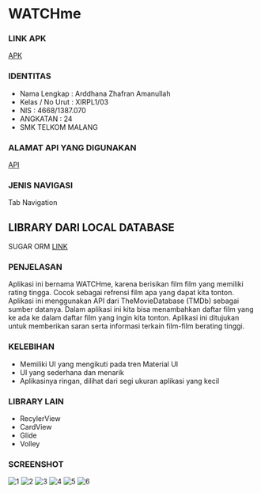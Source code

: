 # WATCHme

### LINK APK

[APK](https://drive.google.com/open?id=0B83_z1GEcQgoakNEbkxLTGNzR1k)

### IDENTITAS
* Nama Lengkap      : Arddhana Zhafran Amanullah
* Kelas / No Urut   : XIRPL1/03
* NIS               : 4668/1387.070
* ANGKATAN          : 24
* SMK TELKOM MALANG

### ALAMAT API YANG DIGUNAKAN
[API](https://api.themoviedb.org/3/movie/top_rated?api_key=1029a4f1003dd4d03181bb24eda5b026)


### JENIS NAVIGASI
Tab Navigation

## LIBRARY DARI LOCAL DATABASE
SUGAR ORM
[LINK](https://github.com/chennaione/sugar)

### PENJELASAN
Aplikasi ini bernama WATCHme, karena berisikan film film yang memiliki rating tingga. Cocok sebagai refrensi film apa yang dapat kita tonton. Aplikasi ini menggunakan API dari TheMovieDatabase (TMDb) sebagai sumber datanya. Dalam aplikasi ini kita bisa menambahkan daftar film yang ke ada ke dalam daftar film yang ingin kita tonton. Aplikasi ini ditujukan untuk memberikan saran serta informasi terkain film-film berating tinggi.


### KELEBIHAN
* Memiliki UI yang mengikuti pada tren Material UI
* UI yang sederhana dan menarik
* Aplikasinya ringan, dilihat dari segi ukuran aplikasi yang kecil


### LIBRARY LAIN
* RecylerView
* CardView
* Glide
* Volley

### SCREENSHOT
 ![1](https://docs.google.com/uc?id=0B83_z1GEcQgoZGIzVDVtRmE4ZVU)  ![2](https://docs.google.com/uc?id=0B83_z1GEcQgoZDdNUGF1dXR1TmM)
 ![3](https://docs.google.com/uc?id=0B83_z1GEcQgoSEJjeWIxX2tjZ00)  ![4](https://docs.google.com/uc?id=0B83_z1GEcQgob3c1Qld3YWVCTUk)
 ![5](https://docs.google.com/uc?id=0B83_z1GEcQgodVRoMDFFbHlkWnc)  ![6](https://docs.google.com/uc?id=0B83_z1GEcQgoRkdZbEgwVEJ0Wm8)
